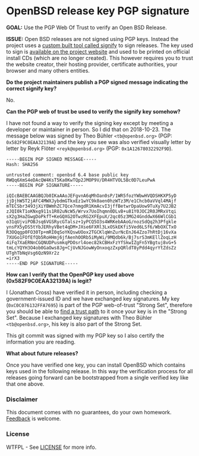 # OpenBSD release key PGP signature

**GOAL:** Use the PGP Web Of Trust to verify an Open BSD Release.

**ISSUE:** Open BSD releases are not signed using PGP keys. Instead the project uses a [custom built tool called signify](https://www.openbsd.org/papers/bsdcan-signify.html) to sign releases.  The key used to sign is [available on the project website](https://www.openbsd.org/64.html) and used to be printed on official install CDs (which are no longer created).  This however requires you to trust the website creator, their hosting provider, certificate authorities, your browser and many others entities.

**Do the project maintainers publish a PGP signed message indicating the correct signify key?**

No.

**Can the PGP web of trust be used to verify the signify key somehow?**

I have not found a way to verify the signing key except by meeting a developer or maintainer in person.  So I did that on 2018-10-23.  The message below was signed by Theo Bühler `<tb@openbsd.org>` (PGP: `0x582F9C0EAA32139A`) and the key you see was also verified visually letter by letter by Reyk Flöter `<reyk@openbsd.org>` (PGP: `0x1A12678032292F9D`).

```
-----BEGIN PGP SIGNED MESSAGE-----
Hash: SHA256

untrusted comment: openbsd 6.4 base public key
RWQq6XmS4eDAcQW4KsT5Ka0KwTQp2JMOP9V/DR4HTVOL5Bc0D7LeuPwA
-----BEGIN PGP SIGNATURE-----

iQIcBAEBCAAGBQJb0IKaAAoJEFgvnA6qMhOan0sP/1WR5fozYWbwHVQDSHKXP5yD
jjDjhW5T2jAFC4MWXJybdmGTkxEz1wYC9k0aen0hzWTz3M/e1Chcb0aVVql4MAjf
mTECSbr3493jXiYBWmhZC7Qce7nmgdR1KmAcvI3jffBetwrDpaUow9TuXy7U2JB2
zJQI0kT1oKNxg911s1R02uNcW5/Wrvx7UoIhqmn0DLvB+u81Y0JOC2R0JMRxVtqi
sX2g3HaZGwgDoPkfT+KeGQXG2OTwzRG2XFEpuX/2qc05z3MG24GnddwX66WlCGb1
o31qUjviPOBJsq6VGSRycGTalsz+1yPCQ5O3s4WRKebAAoG/nozSdQq2h3Pfgkle
ynsPX5yDS5tYbJERhyVBet4qDM+JXse6FXRl3LxOSkEKfi5Ved6LSf6/WbOXCTxO
R3OQqgp0FO30Tp+mRI0qSoYKQswUOox2TGCKlqWnZurNcEnJ64Zzo7hRtDj16vXa
7XUGo1FOfEfQb5RoHHmj6jfAenhOORb5iMyWi/9MQdb6k/Bj7srS3mKEllZoqLzH
4iFq7XaERNnCGQNUDPusmkqPDOsrl4oec82kCBHxFzYfSkwIZgFn5YBgtuj8vG+5
tmLcYQYH3O4ob0GaOws8Jg+CjUvNJGowWyOnxoqzZxpQRldT8yPdd4qyrYtZdsZz
UTghTbNqVsg6QzN9Xr2z
=irX3
-----END PGP SIGNATURE-----
```

**How can I verify that the OpenPGP key used above (0x582F9C0EAA32139A) is legit?**

I (Jonathan Cross) have verified it in person, including checking a government-issued ID and we have exchanged key signatures.  My key (`0xC0C076132FFA7695`) is part of the PGP web-of-trust "Strong Set", therefore you should be able to [find a trust path](https://pgp.cs.uu.nl/) to it once your key is in the "Strong Set".  Because I exchanged key signatures with Theo Bühler `<tb@openbsd.org>`, his key is also part of the Strong Set.

This git commit was signed with my PGP key so I also certify the information you are reading.

**What about future releases?**

Once you have verified one key, you can install OpenBSD which contains keys used in the following release. In this way the verification process for all releases going forward can be bootstrapped from a single verified key like that one above.

### Disclaimer

This document comes with no guarantees, do your own homework. [Feedback](https://github.com/jonathancross/jc-docs/issues/new?title=Feedback:%20OpenBSD%20release%20key) is welcome.

### License

WTFPL - See [LICENSE](LICENSE) for more info.
